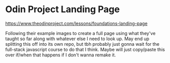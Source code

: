 # Odin Project Landing Page

<https://www.theodinproject.com/lessons/foundations-landing-page>

Following their example images to create a full page using what they've taught so far along with whatever else I need to look up. May end up splitting this off into its own repo, but tbh probably just gonna wait for the full-stack javascript course to do that I think. Maybe will just copy/paste this over if/when that happens if I don't wanna remake it.